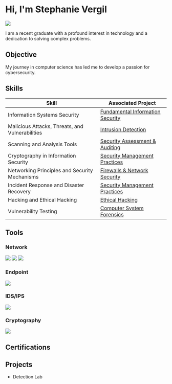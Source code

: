 # Hi, I'm Stephanie Vergil
<a href="https://linkedin.com/in/stephanie-vergil-8982142a8"><img src="https://img.shields.io/badge/-LinkedIn-0072b1?&style=for-the-badge&logo=linkedin&logoColor=white" /></a>

I am a recent graduate with a profound interest in technology and a dedication to solving complex problems.

## Objective
My journey in computer science has led me to develop a passion for cybersecurity.

## Skills

| Skill                                         | Associated Project         |
|-----------------------------------------------|----------------------------|
| Information Systems Security                  | <a href="#">Fundamental Information Security</a> |
| Malicious Attacks, Threats, and Vulnerabilities| <a href="#">Intrusion Detection</a>  |
| Scanning and Analysis Tools                   | <a href="#">Security Assessment & Auditing</a> |
| Cryptography in Information Security          | <a href="#">Security Management Practices</a> |
| Networking Principles and Security Mechanisms | <a href="#">Firewalls & Network Security</a> |
| Incident Response and Disaster Recovery       | <a href="#">Security Management Practices</a> |
| Hacking and Ethical Hacking                   | <a href="#">Ethical Hacking</a>       |
| Vulnerability Testing                         | <a href="#">Computer System Forensics</a> |

## Tools

### Network
<div>
    <a href="https://example.com/network"><img src="https://img.shields.io/badge/-Wireshark-1679A7?&style=for-the-badge&logo=Wireshark&logoColor=white" /></a>
    <a href="https://example.com/network"><img src="https://img.shields.io/badge/-Suricata-EF3B2D?&style=for-the-badge&logo=Suricata&logoColor=white" /></a>
    <a href="https://example.com/network"><img src="https://img.shields.io/badge/-Zeek-777BB4?&style=for-the-badge&logo=Zeek&logoColor=white" /></a>
</div>

### Endpoint
<div>
    <img src="https://img.shields.io/badge/-Microsoft_Defender_for_Endpoint-00A4EF?&style=for-the-badge&logo=Microsoft&logoColor=white" />
</div>

### IDS/IPS
<div>
    <img src="https://img.shields.io/badge/-IDS/IPS-000000?&style=for-the-badge&logo=Security&logoColor=white" />
</div>

### Cryptography
<div>
    <img src="https://img.shields.io/badge/-John_the_Ripper-000000?&style=for-the-badge&logo=Cryptography&logoColor=white" />
</div>

## Certifications


## Projects
- Detection Lab
